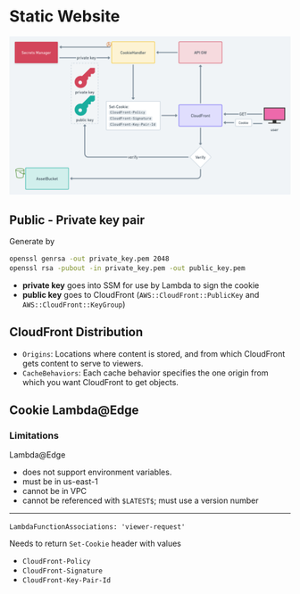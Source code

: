 # Static Website

![overview](img/static_website_overview.png)

## Public - Private key pair

Generate by

```sh
openssl genrsa -out private_key.pem 2048
openssl rsa -pubout -in private_key.pem -out public_key.pem
```

- **private key** goes into SSM for use by Lambda to sign the cookie
- **public key** goes to CloudFront (`AWS::CloudFront::PublicKey` and `AWS::CloudFront::KeyGroup`)

## CloudFront Distribution

- `Origins`: Locations where content is stored, and from which CloudFront gets content to serve to viewers.
- `CacheBehaviors`: Each cache behavior specifies the one origin from which you want CloudFront to get objects.

## Cookie Lambda@Edge

### Limitations

Lambda@Edge

- does not support environment variables.
- must be in us-east-1
- cannot be in VPC
- cannot be referenced with `$LATEST$`; must use a version number

---

`LambdaFunctionAssociations: 'viewer-request'` 

Needs to return `Set-Cookie` header with values

- `CloudFront-Policy`
- `CloudFront-Signature`
- `CloudFront-Key-Pair-Id`

